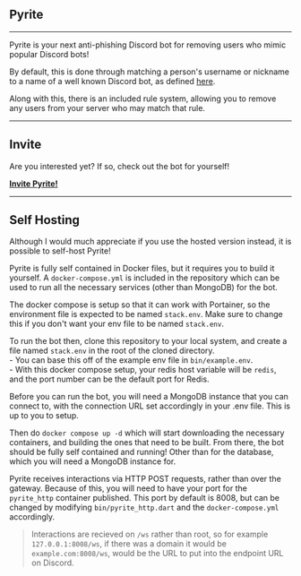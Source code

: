 ## Pyrite
---
Pyrite is your next anti-phishing Discord bot for removing users who mimic popular Discord bots!

By default, this is done through matching a person's username or nickname to a name of a well known Discord bot, as defined [here](https://github.com/Pyrite-X/Bot-List).

Along with this, there is an included rule system, allowing you to remove any users from your server who may match that rule.

---
## Invite
Are you interested yet? If so, check out the bot for yourself!

**[Invite Pyrite!](https://discord.com/api/oauth2/authorize?client_id=1022370218489692222&permissions=1374926720198&scope=bot%20applications.commands)**

---
## Self Hosting
Although I would much appreciate if you use the hosted version instead, it is possible to self-host Pyrite!

Pyrite is fully self contained in Docker files, but it requires you to build it yourself. A `docker-compose.yml` is included in the repository which can be used to run all the necessary services (other than MongoDB) for the bot.

The docker compose is setup so that it can work with Portainer, so the environment file is expected to be named `stack.env`. Make sure to change this if you don't want your env file to be named `stack.env`. 

To run the bot then, clone this repository to your local system, and create a file named `stack.env` in the root of the cloned directory. <br> - You can base this off of the example env file in `bin/example.env`. <br> - With this docker compose setup, your redis host variable will be `redis`, and the port number can be the default port for Redis.

Before you can run the bot, you will need a MongoDB instance that you can connect to, with the connection URL set accordingly in your .env file. This is up to you to setup.

Then do `docker compose up -d` which will start downloading the necessary containers, and building the ones that need to be built. From there, the bot should be fully self contained and running! Other than for the database, which you will need a MongoDB instance for.

Pyrite receives interactions via HTTP POST requests, rather than over the gateway. Because of this, you will need to have your port for the `pyrite_http` container published. This port by default is 8008, but can be changed by modifying `bin/pyrite_http.dart` and the `docker-compose.yml` accordingly. 
> Interactions are recieved on `/ws` rather than root, so for example `127.0.0.1:8008/ws`, if there was a domain it would be `example.com:8008/ws`, would be the URL to put into the endpoint URL on Discord.


